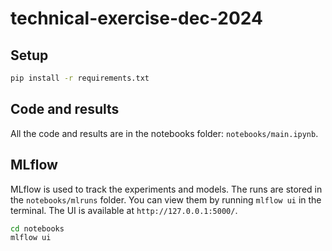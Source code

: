 # technical-exercise-dec-2024

## Setup

```bash
pip install -r requirements.txt
```

## Code and results

All the code and results are in the notebooks folder: `notebooks/main.ipynb`.

## MLflow

MLflow is used to track the experiments and models. The runs are stored in the `notebooks/mlruns` folder. You can view them by running `mlflow ui` in the terminal. The UI is available at `http://127.0.0.1:5000/`.

```bash
cd notebooks
mlflow ui
```
